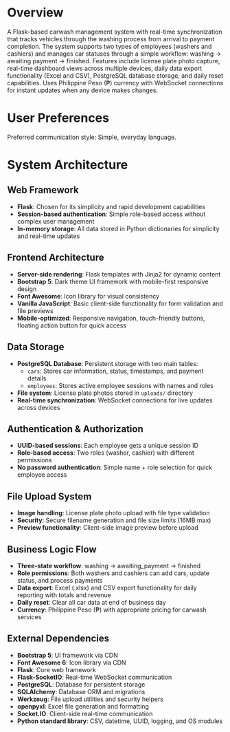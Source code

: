 # Overview

A Flask-based carwash management system with real-time synchronization that tracks vehicles through the washing process from arrival to payment completion. The system supports two types of employees (washers and cashiers) and manages car statuses through a simple workflow: washing → awaiting payment → finished. Features include license plate photo capture, real-time dashboard views across multiple devices, daily data export functionality (Excel and CSV), PostgreSQL database storage, and daily reset capabilities. Uses Philippine Peso (₱) currency with WebSocket connections for instant updates when any device makes changes.

# User Preferences

Preferred communication style: Simple, everyday language.

# System Architecture

## Web Framework
- **Flask**: Chosen for its simplicity and rapid development capabilities
- **Session-based authentication**: Simple role-based access without complex user management
- **In-memory storage**: All data stored in Python dictionaries for simplicity and real-time updates

## Frontend Architecture
- **Server-side rendering**: Flask templates with Jinja2 for dynamic content
- **Bootstrap 5**: Dark theme UI framework with mobile-first responsive design
- **Font Awesome**: Icon library for visual consistency
- **Vanilla JavaScript**: Basic client-side functionality for form validation and file previews
- **Mobile-optimized**: Responsive navigation, touch-friendly buttons, floating action button for quick access

## Data Storage
- **PostgreSQL Database**: Persistent storage with two main tables:
  - `cars`: Stores car information, status, timestamps, and payment details
  - `employees`: Stores active employee sessions with names and roles
- **File system**: License plate photos stored in `uploads/` directory
- **Real-time synchronization**: WebSocket connections for live updates across devices

## Authentication & Authorization
- **UUID-based sessions**: Each employee gets a unique session ID
- **Role-based access**: Two roles (washer, cashier) with different permissions
- **No password authentication**: Simple name + role selection for quick employee access

## File Upload System
- **Image handling**: License plate photo upload with file type validation
- **Security**: Secure filename generation and file size limits (16MB max)
- **Preview functionality**: Client-side image preview before upload

## Business Logic Flow
- **Three-state workflow**: washing → awaiting_payment → finished
- **Role permissions**: Both washers and cashiers can add cars, update status, and process payments
- **Data export**: Excel (.xlsx) and CSV export functionality for daily reporting with totals and revenue
- **Daily reset**: Clear all car data at end of business day
- **Currency**: Philippine Peso (₱) with appropriate pricing for carwash services

## External Dependencies
- **Bootstrap 5**: UI framework via CDN
- **Font Awesome 6**: Icon library via CDN  
- **Flask**: Core web framework
- **Flask-SocketIO**: Real-time WebSocket communication
- **PostgreSQL**: Database for persistent storage
- **SQLAlchemy**: Database ORM and migrations
- **Werkzeug**: File upload utilities and security helpers
- **openpyxl**: Excel file generation and formatting
- **Socket.IO**: Client-side real-time communication
- **Python standard library**: CSV, datetime, UUID, logging, and OS modules